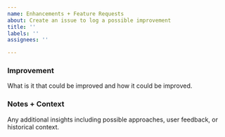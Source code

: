 ```yaml
---
name: Enhancements + Feature Requests
about: Create an issue to log a possible improvement
title: ''
labels: ''
assignees: ''

---
```


### Improvement

What is it that could be improved and how it could be improved.

### Notes + Context

Any additional insights including possible approaches, user feedback, or historical context.
